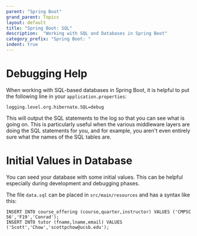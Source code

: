 ```yaml
---
parent: "Spring Boot"
grand_parent: Topics
layout: default
title: "Spring Boot: SQL"
description:  "Working with SQL and Databases in Spring Boot"
category_prefix: "Spring Boot: "
indent: true
---
```


# Debugging Help

When working with SQL-based databases in Spring Boot, it is helpful to put the following line in your `application.properties`:

```
logging.level.org.hibernate.SQL=debug
```

This will output the SQL statements to the log so that you can see what is going on.  This is particularly useful when the 
various middleware layers are doing the SQL statements for you, and for example, you aren't even entirely sure what the names of the 
SQL tables are.


# Initial Values in Database

You can seed your database with some initial values.  This can be helpful especially during development and debugging phases.

The file `data.sql` can be placed in `src/main/resources` and has a syntax like this:

```
INSERT INTO course_offering (course,quarter,instructor) VALUES ('CMPSC 56','F19','Conrad');
INSERT INTO tutor (fname,lname,email) VALUES ('Scott','Chow','scottpchow@ucsb.edu');
```

